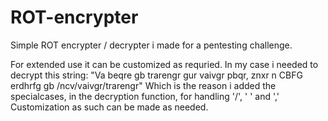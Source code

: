 # ROT-encrypter
Simple ROT encrypter / decrypter i made for a pentesting challenge.

For extended use it can be customized as requried.
In my case i needed to decrypt this string: 
	"Va beqre gb trarengr gur vaivgr pbqr, znxr n CBFG erdhrfg gb /ncv/vaivgr/trarengr"
Which is the reason i added the specialcases, in the decryption function, for handling '/', ' ' and ','
Customization as such can be made as needed.
